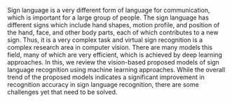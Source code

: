 Sign language is a very different form of language for communication, which is important for a large group of people. The sign language has different signs which include hand shapes, motion profile, and position of the hand, face, and other body parts, each of which contributes to a new sign. Thus, it is a very complex task and virtual sign recognition is a complex research area in computer vision. There are many models this field, many of which are very efficient, which is achieved by deep learning approaches. In this, we review the vision-based proposed models of sign language recognition using machine learning approaches. While the overall trend of the proposed models indicates a significant improvement in recognition accuracy in sign language recognition, there are some challenges yet that need to be solved.